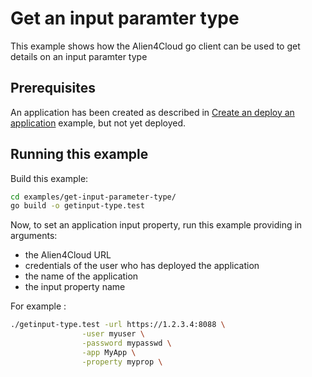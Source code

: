 # Get an input paramter type

This example shows how the Alien4Cloud go client can be used to get details on an
input paramter type

## Prerequisites

An application has been created as described in [Create an deploy an application](../create-deploy-app/README.md) example, but not yet deployed.

## Running this example

Build this example:

```bash
cd examples/get-input-parameter-type/
go build -o getinput-type.test
```

Now, to set an application input property, run this example providing in arguments:

* the Alien4Cloud URL
* credentials of the user who has deployed the application
* the name of the application
* the input property name

For example :

```bash
./getinput-type.test -url https://1.2.3.4:8088 \
                -user myuser \
                -password mypasswd \
                -app MyApp \
                -property myprop \
```
